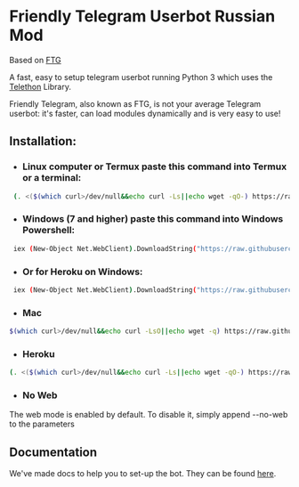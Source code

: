 # Friendly Telegram Userbot Russian Mod
Based on [FTG](https://gitlab.com/friendly-telegram)

A fast, easy to setup telegram userbot running Python 3 which uses the [Telethon](https://github.com/LonamiWebs/Telethon/) Library.

Friendly Telegram, also known as FTG, is not your average Telegram userbot: it's faster, can load modules dynamically and is very easy to use!

## Installation:
* ### Linux computer or Termux paste this command into Termux or a terminal:
 ```sh 
  (. <($(which curl>/dev/null&&echo curl -Ls||echo wget -qO-) https://raw.githubusercontent.com/Jaxer159/friendly_telegram_bot/master/install.sh))
  ```
* ### Windows (7 and higher) paste this command into Windows Powershell:
 ```sh
  iex (New-Object Net.WebClient).DownloadString("https://raw.githubusercontent.com/Jaxer159/friendly_telegram_bot/master/install.ps1")
  ```
* ### Or for Heroku on Windows:
```sh
 iex (New-Object Net.WebClient).DownloadString("https://raw.githubusercontent.com/Jaxer159/friendly_telegram_bot/master/install-heroku.ps1")
 ```
* ### Mac
```sh
$(which curl>/dev/null&&echo curl -LsO||echo wget -q) https://raw.githubusercontent.com/Jaxer159/friendly_telegram_bot/master/install.sh&&(. install.sh --no-web);rm install.sh
```
* ### Heroku
```sh
(. <($(which curl>/dev/null&&echo curl -Ls||echo wget -qO-) https://raw.githubusercontent.com/Jaxer159/friendly_telegram_bot/master/install.sh) --heroku)
```
* ### No Web
The web mode is enabled by default. To disable it, simply append --no-web to the parameters
## Documentation
We've made docs to help you to set-up the bot.
They can be found [here](https://friendly-telegram.gitlab.io).
